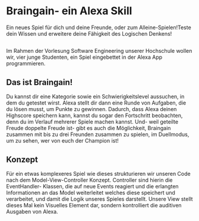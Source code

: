 ﻿# Braingain- ein Alexa Skill
Ein neues Spiel für dich und deine Freunde, oder zum Alleine-Spielen!Teste dein Wissen und erweitere deine Fähigkeit des Logischen Denkens!

## 

Im Rahmen der Vorlesung Software Engineering unserer Hochschule wollen wir, vier junge Studenten, ein Spiel eingebettet in der Alexa App programmieren.

## Das ist Braingain!
Du kannst dir eine Kategorie sowie ein Schwierigkeitslevel aussuchen, in dem du getestet wirst. Alexa stellt dir dann eine Runde von Aufgaben, die du lösen musst, um Punkte zu gewinnen. Dadurch, dass Alexa deinen Highscore speichern kann, kannst du sogar den Fortschritt beobachten, denn du im Verlauf mehrerer Spiele machen kannst. Und- weil geteilte Freude doppelte Freude ist- gibt es auch die Möglichkeit, Braingain zusammen mit bis zu drei Freunden zusammen zu spielen, im Duellmodus, um zu sehen, wer von euch der Champion ist!

## Konzept

Für ein etwas komplexeres Spiel wie dieses strukturieren wir unseren Code nach dem Model-View-Controller Konzept.  Controller sind hierin die EventHandler- Klassen, die auf neue Events reagiert und die erlangten Informationen an das Model weiterleitet welches diese speichert und verarbeitet, und damit die Logik unseres Spieles darstellt. Unsere View stellt dieses Mal kein Visuelles Element dar, sondern kontrolliert die auditiven Ausgaben von Alexa.
